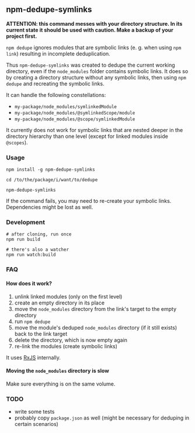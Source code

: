 ## npm-dedupe-symlinks

**ATTENTION: this command messes with your directory structure. In its current
state it should be used with caution. Make a backup of your project first.**

`npm dedupe` ignores modules that are symbolic links (e. g. when using `npm link`)
resulting in incomplete deduplication.

Thus `npm-dedupe-symlinks` was created to dedupe the current working directory,
even if the `node_modules` folder contains symbolic links. It does so by creating
a directory structure without any symbolic links, then using `npm dedupe` and
recreating the symbolic links.

It can handle the following constellations:
- `my-package/node_modules/symlinkedModule`
- `my-package/node_modules/@symlinkedScope/module`
- `my-package/node_modules/@scope/symlinkedModule`

It currently does not work for symbolic links that are nested deeper in the
directory hierarchy than one level (except for linked modules inside `@scopes`).

### Usage

```
npm install -g npm-dedupe-symlinks

cd /to/the/package/i/want/to/dedupe

npm-dedupe-symlinks
```
If the command fails, you may need to re-create your symbolic links. Dependencies
might be lost as well.

### Development

```
# after cloning, run once
npm run build

# there's also a watcher
npm run watch:build
```

### FAQ

#### How does it work?

1. unlink linked modules (only on the first level)
2. create an empty directory in its place
3. move the `node_modules` directory from the link's target to the empty directory
4. run `npm dedupe`
5. move the module's deduped `node_modules` directory (if it still exists) back
to the link target
6. delete the directory, which is now empty again
7. re-link the modules (create symbolic links)

It uses [RxJS](https://github.com/Reactive-Extensions/RxJS) internally.

#### Moving the `node_modules` directory is slow

Make sure everything is on the same volume.

### TODO

- write some tests
- probably copy `package.json` as well (might be necessary for deduping in certain
  scenarios)
